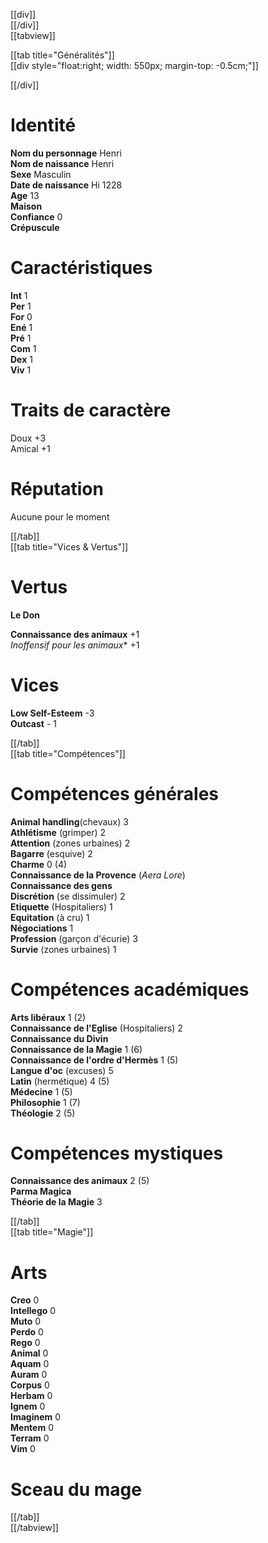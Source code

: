 [[div]]  
[[/div]]  
[[tabview]]

[[tab title="Généralités"]]  
[[div style="float:right; width: 550px; margin-top: -0.5cm;"]]

[[/div]]  
# Identité  
**Nom du personnage** Henri  
**Nom de naissance** Henri  
**Sexe** Masculin  
**Date de naissance** Hi 1228  
**Age** 13  
**Maison**  
**Confiance** 0  
**Crépuscule** 

# Caractéristiques  
**Int** 1  
**Per** 1  
**For** 0  
**Ené** 1  
**Pré** 1  
**Com** 1  
**Dex** 1  
**Viv** 1

# Traits de caractère

Doux +3  
Amical +1

# Réputation  
Aucune pour le moment

[[/tab]]  
[[tab title="Vices & Vertus"]]  
# Vertus  
**Le Don**

**Connaissance des animaux** +1  
*Inoffensif pour les animaux** +1

# Vices

**Low Self-Esteem** -3  
**Outcast** - 1


[[/tab]]  
[[tab title="Compétences"]]  
# Compétences générales  
**Animal handling**(chevaux) 3  
**Athlétisme** (grimper) 2  
**Attention** (zones urbaines) 2  
**Bagarre** (esquive) 2  
**Charme** 0 (4)  
**Connaissance de la Provence** (*Aera Lore*)  
**Connaissance des gens**  
**Discrétion** (se dissimuler) 2  
**Etiquette** (Hospitaliers) 1  
**Equitation** (à cru) 1  
**Négociations** 1  
**Profession** (garçon d'écurie) 3  
**Survie** (zones urbaines) 1


# Compétences académiques  
**Arts libéraux** 1 (2)  
**Connaissance de l'Eglise** (Hospitaliers) 2  
**Connaissance du Divin**  
**Connaissance de la Magie** 1 (6)  
**Connaissance de l'ordre d'Hermès** 1 (5)  
**Langue d'oc** (excuses) 5  
**Latin** (hermétique) 4 (5)  
**Médecine** 1 (5)  
**Philosophie** 1 (7)  
**Théologie** 2 (5)

# Compétences mystiques  
**Connaissance des animaux** 2 (5)  
**Parma Magica**  
**Théorie de la Magie** 3

[[/tab]]  
[[tab title="Magie"]]  
# Arts  
**Creo** 0  
**Intellego** 0  
**Muto** 0  
**Perdo** 0  
**Rego** 0  
**Animal** 0  
**Aquam** 0  
**Auram** 0  
**Corpus** 0  
**Herbam** 0  
**Ignem** 0  
**Imaginem** 0  
**Mentem** 0  
**Terram** 0  
**Vim** 0  
# Sceau du mage  
[[/tab]]  
[[/tabview]]  